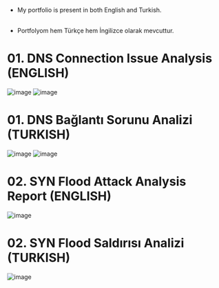 
 * My portfolio is present in both English and Turkish. <br> <br>

 * Portfolyom hem Türkçe hem İngilizce olarak mevcuttur.

# 01. DNS Connection Issue Analysis (ENGLISH)
![image](https://github.com/user-attachments/assets/f18e0757-4b06-4f59-a3c5-23bccbcca42f)
![image](https://github.com/user-attachments/assets/54b8c59a-c239-44d2-b392-ed1cc09aeede)


# 01. DNS Bağlantı Sorunu Analizi (TURKISH)
![image](https://github.com/user-attachments/assets/42794544-c8c9-4c48-aae8-0761feefc781)
![image](https://github.com/user-attachments/assets/8ca9d8b2-fb26-4160-bcd4-f979a74e0d4b)


# 02. SYN Flood Attack Analysis Report (ENGLISH)
![image](https://github.com/user-attachments/assets/6d9d2e32-1556-434d-853f-77f797453178)

# 02. SYN Flood Saldırısı Analizi (TURKISH)
![image](https://github.com/user-attachments/assets/7d31d7bd-ff40-4deb-a62e-258e0d7ea87d)

